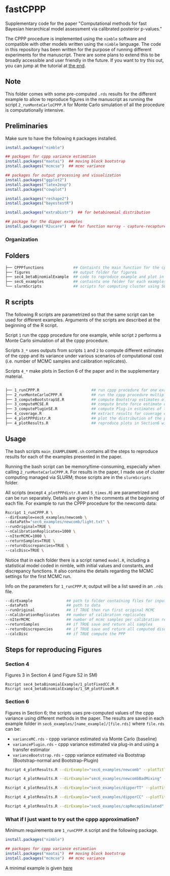 # fastCPPP

Supplementary code for the paper "Computational methods for fast Bayesian hierarchical model assessment via calibrated posterior p-values."

The CPPP procedure is implemented using the `nimble` software and compatible with other models written using the `nimble` language. The code in this repository has been written for the purpose of running different experiments for the manuscript. There are some plans to extend this to be broadly accessible and user friendly in the future. If you want to try this out, you can jump at the tutorial at [the end](https://github.com/salleuska/fastCPPP/blob/main/README.md#try_mewhat-if-i-just-want-to-try-out-the-cppp-approximation).

## Note

This folder comes with some pre-computed `.rds` results for the different example to allow to reproduce figures in the manuscript as running the script `2_runMonteCarloCPPP.R` for Monte Carlo simulation of all the procedure is computationally intensive. 

## Preliminaries 

Make sure to have the following `R` packages installed.

```r
install.packages("nimble")

## packages for cppp variance estimation
install.packages("maotai")  ## moving block bootstrap
install.packages("mcmcse")  ## mcmc variance

## packages for output processing and visualization
install.packages("ggplot2")
install.packages("latex2exp")
install.packages("cowplot")

install.packages("reshape2")
install.packages("bayestestR")

install.packages("extraDistr")  ## for betabinomial distribution

## package for the dipper examples
install.packages("R2ucare")  ## for function marray - capture-recapture example


```

### Organization

## Folders 

```bash
├── CPPPfunctions             ## Containts the main function for the cppp procedure
├── figures                   ## output folder for figures
├── sec4_betaBinomialExample  ## code to reproduce example and plot in Section 4
├── sec6_examples             ## containts one folder for each examples in Section 6	
└── slurmScripts              ## scripts for computing cluster using SLURM
```

## R scripts

The following R scripts are parametrized so that the same script can be used for different examples. Arguments of the scripts are described at the beginning of the R script. 

Script `1` run the cppp procedure for one example, while script `2` performs a Monte Carlo simulation of all the cppp procedure.

Scripts `3_*` uses outputs from scripts `1` and `2` to compute different estimates of the cppp and its variance under various scenarios of computational cost (i.e. number of MCMC samples and calibration replicates). 

Scripts `4_*` make plots in Section 6 of the paper and in the supplementary material.

```bash

├── 1_runCPPP.R                       ## run cppp procedure for one example
├── 2_runMonteCarloCPPP.R             ## run the cppp procedure multiple times for brute force Monte Carlo estimation
├── 3_computeBootstrapSE.R            ## compute Bootstrap estimates of the cppp standard error + coverage
├── 3_computeMCSE.R                   ## compute brute force estimate of the cppp standard error via Monte carlo 
├── 3_computePluginSE.R               ## compute Plug-in estimates of the cppp standard error + coverage
├── 4_coverage.R                      ## extract results for coverage e
├── 4_plotPPPdistr.R                  ## plot the distribution of the ppp for the examples
├── 4_plotResults.R                   ## reproduce plots in Section6 with cppp estimates and variance estimates

```

## Usage

The bash scripts `main_EXAMPLENAME.sh` contains all the steps to reproduce results for each of the examples presented in the paper. 

Running the bash script can be memory/time-consuming, especially when calling `2_runMonteCarloCPPP.R`. For results in the paper, I made use of cluster computing managed via SLURM; those scripts are in the `slurmScripts` folder.

All scripts (except `4_plotPPPdistr.R` and `5_times.R`) are parametrized and can be run separately. Details are given in the comments at the beginning of each file. For example to run the CPPP procedure for the newcomb data:

```bash
Rscript 1_runCPPP.R \
--dirExample=sec6_examples/newcomb \
--dataPath="sec6_examples/newcomb/light.txt" \
--runOriginal=TRUE \
--nCalibrationReplicates=1000 \
--nIterMCMC=1000 \
--returnSamples=TRUE \
--returnDiscrepancies=TRUE \
--calcDisc=TRUE \
```

Notice that in each folder there is a script named `model.R`, including a statistical model coded in nimble, with initial values and constants, and discrepancy functions. It also contains the details regarding the MCMC settings for the first MCMC run.

Info on the parameters for `1_runCPPP.R`; output will be a list  saved in an `.rds` file. 

```bash
--dirExample               ## path to folder containing files for input and outputs 
--dataPath                 ## path to data
--runOriginal              ## if TRUE then run first original MCMC 
--nCalibrationReplicates   ## number of calibration replicates
--nIterMCMC                ## number of mcmc samples per calibration replicates
--returnSamples            ## if TRUE save and return all samples
--returnDiscrepancies      ## if TRUE save and return all computed discrepancies
--calcDisc                 ## if TRUE compute the PPP
```


## Steps for reproducing Figures

### Section 4 

Figures 3 in Section 4 (and Figure S2 in SM)

```
Rscript sec4_betaBinomialExample/1_plotFixedCC.R
Rscript sec4_betaBinomialExample/1_SM_plotFixedM.R
```

### Section 6

Figures in Section 6; the scripts uses pre-computed values of the cppp variance using different methods in the paper. The results are saved in each example folder in `sec6_examples/[name_example]/[file.rds]`  where `file.rds` can be:

 * `varianceMC.rds` - cppp variance estimated via Monte Carlo (baseline)
 * `variancePlugin.rds` - cppp variance estimated via plug-in and using a transfer estimator
 * `varianceBootstrap.rds` - cppp variance estimated via Bootstrap (Bootstrap-normal and Bootstrap-Plugin)

```bash
Rscript 4_plotResults.R --dirExample="sec6_examples/newcomb" --plotTitle="Newcomb example - good mixing"

Rscript 4_plotResults.R --dirExample="sec6_examples/newcombBadMixing" --plotTitle="Newcomb example - bad mixing"

Rscript 4_plotResults.R --dirExample="sec6_examples/dipperTT" --plotTitle="Dipper example - T/T model"

Rscript 4_plotResults.R --dirExample="sec6_examples/dipperCC" --plotTitle="Dipper example - C/C model"

Rscript 4_plotResults.R --dirExample="sec6_examples/capRecapSimulated" --plotTitle="Simulated example - T/T model"

```

### What if I just want to try out the cppp approximation?

Minimum requirements are `1_runCPPP.R` script and the following package.

```r
install.packages("nimble")

## packages for cppp variance estimation
install.packages("maotai")  ## moving block bootstrap
install.packages("mcmcse")  ## mcmc variance
```
A minimal example is given [here](https://htmlpreview.github.io/?https://github.com/salleuska/fastCPPP/blob/main/Example_Newcomb.html)
